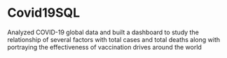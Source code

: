 # Covid19SQL
Analyzed COVID-19 global data and built a dashboard to study the relationship of several factors with total cases and total deaths along with portraying the effectiveness of vaccination drives around the world
